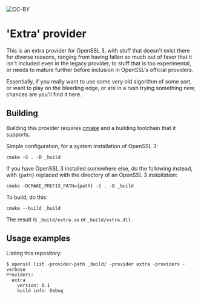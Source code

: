 ![CC-BY](https://i.creativecommons.org/l/by/4.0/80x15.png)

'Extra' provider
================

This is an extra provider for OpenSSL 3, with stuff that doesn't exist
there for diverse reasons, ranging from having fallen so much out of
favor that it isn't included even in the legacy provider, to stuff
that is too experimental, or needs to mature further before inclusion
in OpenSSL's official providers.

Essentially, if you really want to use some very old algorithm of some
sort, or want to play on the bleeding edge, or are in a rush trying
something new, chances are you'll find it here.

Building
--------

Building this provider requires [cmake](https://cmake.org) and a
building toolchain that it supports.

Simple configuration, for a system installation of OpenSSL 3:

    cmake -S . -B _build

If you have OpenSSL 3 installed somewhere else, do the following
instead, with `{path}` replaced with the directory of an OpenSSL 3
*installation*:

    cmake -DCMAKE_PREFIX_PATH={path} -S . -B _build

To build, do this:

    cmake --build _build

The result is `_build/extra.so` or `_build/extra.dll`.

Usage examples
--------------

Listing this repository:

``` console
$ openssl list -provider-path _build/ -provider extra -providers -verbose
Providers:
  extra
    version: 0.1
    build info: Debug
```
